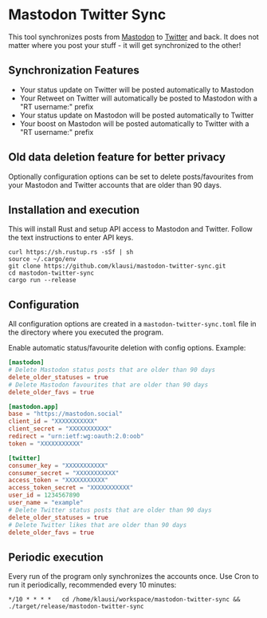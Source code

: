 # Mastodon Twitter Sync

This tool synchronizes posts from [Mastodon](https://joinmastodon.org/) to [Twitter](https://twitter.com/) and back. It does not matter where you post your stuff - it will get synchronized to the other!

## Synchronization Features

* Your status update on Twitter will be posted automatically to Mastodon
* Your Retweet on Twitter will automatically be posted to Mastodon with a "RT username:" prefix
* Your status update on Mastodon will be posted automatically to Twitter
* Your boost on Mastodon will be posted automatically to Twitter with a "RT username:" prefix

## Old data deletion feature for better privacy

Optionally configuration options can be set to delete posts/favourites from your Mastodon and Twitter accounts that are older than 90 days.

## Installation and execution

This will install Rust and setup API access to Mastodon and Twitter. Follow the text instructions to enter API keys.

```
curl https://sh.rustup.rs -sSf | sh
source ~/.cargo/env
git clone https://github.com/klausi/mastodon-twitter-sync.git
cd mastodon-twitter-sync
cargo run --release
```

## Configuration

All configuration options are created in a `mastodon-twitter-sync.toml` file in the directory where you executed the program.

Enable automatic status/favourite deletion with config options. Example:

```toml
[mastodon]
# Delete Mastodon status posts that are older than 90 days
delete_older_statuses = true
# Delete Mastodon favourites that are older than 90 days
delete_older_favs = true

[mastodon.app]
base = "https://mastodon.social"
client_id = "XXXXXXXXXXX"
client_secret = "XXXXXXXXXXX"
redirect = "urn:ietf:wg:oauth:2.0:oob"
token = "XXXXXXXXXXX"

[twitter]
consumer_key = "XXXXXXXXXXX"
consumer_secret = "XXXXXXXXXXX"
access_token = "XXXXXXXXXXX"
access_token_secret = "XXXXXXXXXXX"
user_id = 1234567890
user_name = "example"
# Delete Twitter status posts that are older than 90 days
delete_older_statuses = true
# Delete Twitter likes that are older than 90 days
delete_older_favs = true
```

## Periodic execution

Every run of the program only synchronizes the accounts once. Use Cron to run it periodically, recommended every 10 minutes:

```
*/10 * * * *   cd /home/klausi/workspace/mastodon-twitter-sync && ./target/release/mastodon-twitter-sync
```
